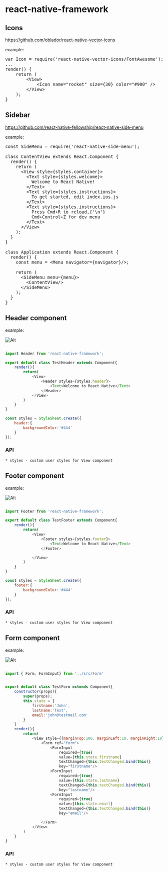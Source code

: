 # react-native-framework

## Icons
https://github.com/oblador/react-native-vector-icons

example:

<pre>
var Icon = require('react-native-vector-icons/FontAwesome');
...
render() {
    return (
        &lt;View&gt;
            &lt;Icon name="rocket" size={30} color="#900" /&gt;
        &lt;/View&gt;
    );
}
</pre>

##  Sidebar 
https://github.com/react-native-fellowship/react-native-side-menu


example:

<pre>
const SideMenu = require('react-native-side-menu');

class ContentView extends React.Component {
  render() {
    return (
      &lt;View style={styles.container}&gt
        &lt;Text style={styles.welcome}&gt
          Welcome to React Native!
        &lt;/Text&gt
        &lt;Text style={styles.instructions}&gt
          To get started, edit index.ios.js
        &lt;/Text&gt
        &lt;Text style={styles.instructions}&gt
          Press Cmd+R to reload,{'\n'}
          Cmd+Control+Z for dev menu
        &lt;/Text&gt
      &lt;/View&gt
    );
  }
}

class Application extends React.Component {
  render() {
    const menu = &lt;Menu navigator={navigator}/>;

    return (
      &lt;SideMenu menu={menu}&gt
        &lt;ContentView/&gt
      &lt;/SideMenu&gt
    );
  }
}
</pre>




## Header component

example:

![Alt](https://github.com/S-PRO/react-native-framework/blob/develop/src/Header/Header.png)

```javascript

import Header from 'react-native-framework';

export default class TestHeader extends Component{
    render(){
        return(
            <View>
                <Header styles={styles.header}>
                    <Text>Welcome to React Native</Text>
                </Header>
            </View>
        )
    }
}

const styles = StyleSheet.create({
    header:{
        backgroundColor:'#444'
    }
});
```

### API

    * styles - custom user styles for View component
    

## Footer component

example:

![Alt](https://github.com/S-PRO/react-native-framework/blob/develop/src/Footer/Footer.png)

```javascript

import Footer from 'react-native-framework';

export default class TestFooter extends Component{
    render(){
        return(
            <View>
                <Footer styles={styles.footer}>
                    <Text>Welcome to React Native</Text>
                </Footer>

            </View>
        )
    }
}

const styles = StyleSheet.create({
    footer:{
        backgroundColor:'#444'
    }
});
```

### API

    * styles - custom user styles for View component


## Form component

example:

![Alt](https://github.com/S-PRO/react-native-framework/blob/feature/screenshots_for_not_screened_components/src/Form/form.png)

```javascript

import { Form, FormInput} from '../src/Form'


export default class TestForm extends Component{
    constructor(props){
        super(props);
        this.state = {
            firstname:'John',
            lastname:'Test',
            email:'john@testmail.com'
        }
    }
    render(){
        return(
            <View style={{marginTop:100, marginLeft:10, marginRight:10}}>
                <Form ref="form">
                    <FormInput
                        required={true}
                        value={this.state.firstname}
                        textChanged={this.textChanged.bind(this)}
                        key="firstname"/>
                    <FormInput
                        required={true}
                        value={this.state.lastname}
                        textChanged={this.textChanged.bind(this)}
                        key="lastname"/>
                    <FormInput
                        required={true}
                        value={this.state.email}
                        textChanged={this.textChanged.bind(this)}
                        key="email"/>

                </Form>
            </View>
        )
    }
}
```

### API

    * styles - custom user styles for View component